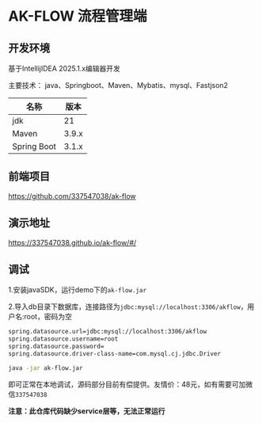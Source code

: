 # AK-FLOW 流程管理端

## 开发环境
基于IntellijIDEA 2025.1.x编辑器开发

主要技术：
java、Springboot、Maven、Mybatis、mysql、Fastjson2

| 名称           | 版本    |
|--------------|-------|
| jdk          | 21    |
| Maven        | 3.9.x |
| Spring Boot  | 3.1.x |


## 前端项目

https://github.com/337547038/ak-flow


## 演示地址
https://337547038.github.io/ak-flow/#/

## 调试

1.安装javaSDK，运行demo下的`ak-flow.jar`

2.导入db目录下数据库，连接路径为`jdbc:mysql://localhost:3306/akflow`，用户名:root，密码为空

```bash
spring.datasource.url=jdbc:mysql://localhost:3306/akflow
spring.datasource.username=root
spring.datasource.password=
spring.datasource.driver-class-name=com.mysql.cj.jdbc.Driver
```

```bash
java -jar ak-flow.jar
```

即可正常在本地调试，源码部分目前有偿提供。友情价：48元，如有需要可加微信`337547038`

**注意：此仓库代码缺少service层等，无法正常运行**
